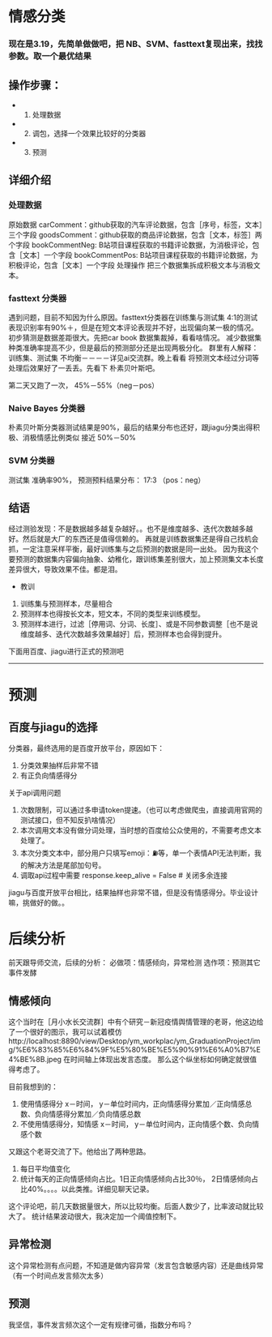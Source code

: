 # 情感分类

### 现在是3.19，先简单做做吧，把 NB、SVM、fasttext复现出来，找找参数。取一个最优结果

## 操作步骤：
* 1. 处理数据
* 2. 调包，选择一个效果比较好的分类器
* 3. 预测

## 详细介绍

### 处理数据

原始数据
carComment：github获取的汽车评论数据，包含［序号，标签，文本］三个字段
goodsComment：github获取的商品评论数据，包含［文本，标签］两个字段
bookCommentNeg: B站项目课程获取的书籍评论数据，为消极评论，包含［文本］一个字段
bookCommentPos: B站项目课程获取的书籍评论数据，为积极评论，包含［文本］一个字段
处理操作
把三个数据集拆成积极文本与消极文本。

### fasttext 分类器

遇到问题，目前不知因为什么原因。fasttext分类器在训练集与测试集 4:1的测试表现识别率有90%＋，但是在短文本评论表现并不好，出现偏向某一极的情况。初步猜测是数据差距很大。先把car book 数据集裁掉，看看啥情况。
减少数据集种类准确率提高不少，但是最后的预测部分还是出现两极分化。
群里有人解释：训练集、测试集  不均衡－－－－详见ai交流群。晚上看看
将预测文本经过分词等处理后效果好了一丢丢。先看下 朴素贝叶斯吧。

第二天又跑了一次， 45%－55%（neg－pos）

### Naive Bayes 分类器

朴素贝叶斯分类器测试结果是90%，最后的结果分布也还好，跟jiagu分类出得积极、消极情感比例类似 接近 50%－50%

### SVM 分类器

测试集 准确率90%， 预测预料结果分布：  17:3 （pos：neg）

## 结语

经过测验发现：不是数据越多越复杂越好。。也不是维度越多、迭代次数越多越好。然后就是大厂的东西还是值得信赖的。
再就是训练数据集还是得自己找机会抓，一定注意采样平衡，最好训练集与之后预测的数据是同一出处。
因为我这个要预测的数据集内容偏向抽象、幼稚化，跟训练集差别很大，加上预测集文本长度差异很大，导致效果不佳。都是泪。
* 教训
1. 训练集与预测样本，尽量相合
2. 预测样本也得按长文本，短文本，不同的类型来训练模型。
3. 预测样本进行，过滤［停用词、分词、长度］、或是不同参数调整［也不是说维度越多、迭代次数越多效果越好］后，预测样本也会得到提升。

下面用百度、jiagu进行正式的预测吧

************************************************************************************************************************************

# 预测

## 百度与jiagu的选择

分类器，最终选用的是百度开放平台，原因如下：
1. 分类效果抽样后非常不错
2. 有正负向情感得分

关于api调用问题
1. 次数限制，可以通过多申请token提速。（也可以考虑做爬虫，直接调用官网的测试接口，但不知反扒啥情况）
2. 本次调用文本没有做分词处理，当时想的百度给公众使用的，不需要考虑文本处理了。
3. 本次分类文本中，部分用户只填写emoji：⛽️等，单一个表情API无法判断，我的解决方法是尾部加句号。
4. 调取api过程中需要     response.keep_alive = False # 关闭多余连接

jiagu与百度开放平台相比，结果抽样也非常不错，但是没有情感得分。毕业设计嘛，挑做好的做。。



# 后续分析
前天跟导师交流，后续的分析：
必做项：情感倾向，异常检测
选作项：预测其它事件发酵

## 情感倾向
这个当时在［月小水长交流群］中有个研究－新冠疫情舆情管理的老哥，他这边给了一个很好的图示，我可以试着模仿
http://localhost:8890/view/Desktop/ym_workplac/ym_GraduationProject/img/%E6%83%85%E6%84%9F%E5%80%BE%E5%90%91%E6%A0%B7%E4%BE%8B.jpeg
在时间轴上体现出发言态度。
那么这个纵坐标如何确定就很值得考虑了。

目前我想到的：
1. 使用情感得分
x－时间， y－单位时间内，正向情感得分累加／正向情感总数、负向情感得分累加／负向情感总数
2. 不使用情感得分，知情感
x－时间， y－单位时间内，正向情感个数、负向情感个数

又跟这个老哥交流了下。他给出了两种思路。
1. 每日平均值变化
2. 统计每天的正向情感倾向占比。1日正向情感倾向占比30％， 2日情感倾向占比40%。。。。以此类推。详细见聊天记录。

这个评论吧，前几天数据量很大，所以比较均衡。后面人数少了，比率波动就比较大了。
统计结果波动很大，我决定加一个阈值控制下。

## 异常检测
这个异常检测有点问题，不知道是做内容异常（发言包含敏感内容）还是曲线异常（有一个时间点发言频次太多）


## 预测
我坚信，事件发言频次这个一定有规律可循，指数分布吗？






























